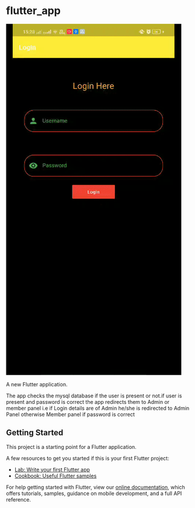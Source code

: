 # flutter_app

![Image](images/ezgif.com-video-to-gif.gif)

A new Flutter application.

  The app checks the mysql database if the user is present or not.if user is present and password is correct the app redirects them to Admin or  member panel 
   i.e if Login details are of Admin he/she is redirected to Admin Panel 
otherwise Member panel if password is correct


## Getting Started

This project is a starting point for a Flutter application.

A few resources to get you started if this is your first Flutter project:

- [Lab: Write your first Flutter app](https://flutter.dev/docs/get-started/codelab)
- [Cookbook: Useful Flutter samples](https://flutter.dev/docs/cookbook)

For help getting started with Flutter, view our
[online documentation](https://flutter.dev/docs), which offers tutorials,
samples, guidance on mobile development, and a full API reference.
